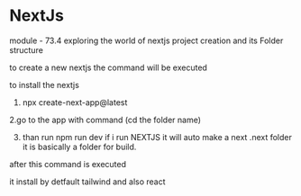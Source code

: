 # NextJs 
 
module - 73.4 exploring the world of nextjs project creation and its Folder structure

to create a new nextjs 
the command will be executed 

to install the nextjs

1. npx create-next-app@latest


2.go to the app with command
    (cd the folder name)

3. than run 
    npm run dev 
    if i run NEXTJS    it will auto make a next .next folder
        it is basically a folder for build.
        


after this command is executed

it install by detfault tailwind and also react 

